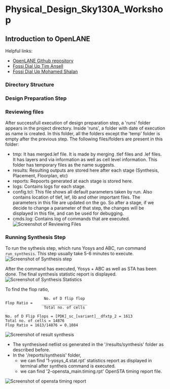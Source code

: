 # Physical_Design_Sky130A_Workshop


## Introduction to OpenLANE
Helpful links:
- [OpenLANE Github repository](https://github.com/efabless/openlane)
- [Fossi Dial Up Tim Ansell](https://www.youtube.com/watch?v=EczW2IWdnOM&list=PLUg3wIOWD8yoZCg9XpFSgEgljx6MSdm9L&index=2)
- [Fossi Dial Up Mohamed Shalan](https://www.youtube.com/watch?v=Vhyv0eq_mLU&list=PLUg3wIOWD8yoZCg9XpFSgEgljx6MSdm9L&index=3)

### Directory Structure

### Design Preparation Step

### Reviewing files
After successfull execution of design preparation step, a 'runs' folder appears in the project directory. Inside 'runs', a folder with date of execution as name is created. In this folder, all the folders except the 'temp' folder is empty after the previous step. The following files/folders are present in this folder:
- tmp: It has merged.lef file. It is made by merging .tlef files and .lef files. It has layers and via information as well as cell level information. This folder has temporary files as the name suggests.
- results: Resulting outputs are stored here after each stage (Synthesis, Placement, Floorplan, etc)
- reports: Repoorts generated at each stage is stored here.
- logs: Contains logs for each stage.
- config.tcl: This file shows all default parameters taken by run. Also contains location of tlef, lef, lib and other important files. The parameters in this file are updated on the go. So after a stage, if we decide to change a parameter of that step, the changes will be displayed in this file, and can be used for debugging.
- cmds.log: Contains log of commands that are executed.
![Screenshot of Reviewing Files]()

### Running Synthesis Step
To run the sythesis step, which runs Yosys and ABC, run command `run_synthesis`. This step usually take 5-6 minutes to execute.
![Screenshot of Synthesis step]()

After the command has executed, Yosys + ABC as well as STA has been done. The final synthesis statistic report is displayed. 
![Screenshot of Synthesis Statistics]()

To find the flop ratio,
```
                 No. of D flip flop
Flop Ratio =    ____________________   
                 Total no. of cells
```              
```
No. of D Flip Flops = [PDK]_sc_[variant]__dfxtp_2 = 1613
Total no. of cells = 14876
Flop Ratio = 1613/14876 = 0.1084
```
![Screenshot of result synthesis]()


- The synthesised netlist os generated in the '/results/synthesis' folder as described before. 
- In the '/reports/synthesis' folder, 
    - we can find '1-yosys_4.stat.rpt' statistics report as displayed in terminal after syntheis command is executed. 
    - we can find '2-opensta_main.timing.rpt' OpenSTA timing report file.

![Screenshot of opensta timing report]() 











